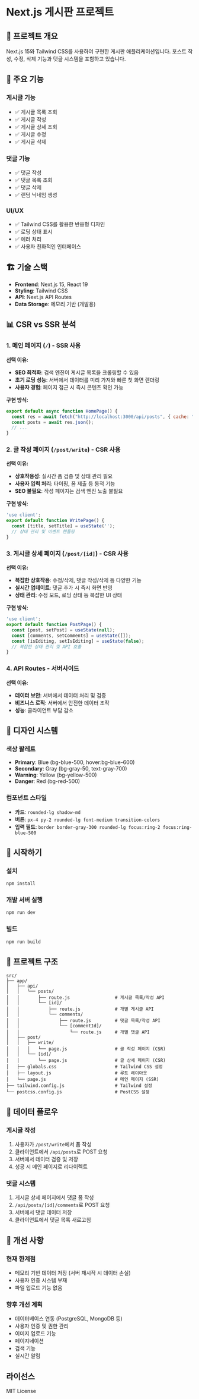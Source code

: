 # Next.js 게시판 프로젝트

## 📝 프로젝트 개요

Next.js 15와 Tailwind CSS를 사용하여 구현한 게시판 애플리케이션입니다. 포스트 작성, 수정, 삭제 기능과 댓글 시스템을 포함하고 있습니다.

## 🚀 주요 기능

### 게시글 기능
- ✅ 게시글 목록 조회
- ✅ 게시글 작성
- ✅ 게시글 상세 조회
- ✅ 게시글 수정
- ✅ 게시글 삭제

### 댓글 기능
- ✅ 댓글 작성
- ✅ 댓글 목록 조회
- ✅ 댓글 삭제
- ✅ 랜덤 닉네임 생성

### UI/UX
- ✅ Tailwind CSS를 활용한 반응형 디자인
- ✅ 로딩 상태 표시
- ✅ 에러 처리
- ✅ 사용자 친화적인 인터페이스

## 🏗️ 기술 스택

- **Frontend**: Next.js 15, React 19
- **Styling**: Tailwind CSS
- **API**: Next.js API Routes
- **Data Storage**: 메모리 기반 (개발용)

## 📊 CSR vs SSR 분석

### 1. 메인 페이지 (`/`) - **SSR 사용**

**선택 이유:**
- **SEO 최적화**: 검색 엔진이 게시글 목록을 크롤링할 수 있음
- **초기 로딩 성능**: 서버에서 데이터를 미리 가져와 빠른 첫 화면 렌더링
- **사용자 경험**: 페이지 접근 시 즉시 콘텐츠 확인 가능

**구현 방식:**
```javascript
export default async function HomePage() {
  const res = await fetch("http://localhost:3000/api/posts", { cache: "no-store" });
  const posts = await res.json();
  // ...
}
```

### 2. 글 작성 페이지 (`/post/write`) - **CSR 사용**

**선택 이유:**
- **상호작용성**: 실시간 폼 검증 및 상태 관리 필요
- **사용자 입력 처리**: 타이핑, 폼 제출 등 동적 기능
- **SEO 불필요**: 작성 페이지는 검색 엔진 노출 불필요

**구현 방식:**
```javascript
'use client';
export default function WritePage() {
  const [title, setTitle] = useState('');
  // 상태 관리 및 이벤트 핸들링
}
```

### 3. 게시글 상세 페이지 (`/post/[id]`) - **CSR 사용**

**선택 이유:**
- **복잡한 상호작용**: 수정/삭제, 댓글 작성/삭제 등 다양한 기능
- **실시간 업데이트**: 댓글 추가 시 즉시 화면 반영
- **상태 관리**: 수정 모드, 로딩 상태 등 복잡한 UI 상태

**구현 방식:**
```javascript
'use client';
export default function PostPage() {
  const [post, setPost] = useState(null);
  const [comments, setComments] = useState([]);
  const [isEditing, setIsEditing] = useState(false);
  // 복잡한 상태 관리 및 API 호출
}
```

### 4. API Routes - **서버사이드**

**선택 이유:**
- **데이터 보안**: 서버에서 데이터 처리 및 검증
- **비즈니스 로직**: 서버에서 안전한 데이터 조작
- **성능**: 클라이언트 부담 감소

## 🎨 디자인 시스템

### 색상 팔레트
- **Primary**: Blue (bg-blue-500, hover:bg-blue-600)
- **Secondary**: Gray (bg-gray-50, text-gray-700)
- **Warning**: Yellow (bg-yellow-500)
- **Danger**: Red (bg-red-500)

### 컴포넌트 스타일
- **카드**: `rounded-lg shadow-md`
- **버튼**: `px-4 py-2 rounded-lg font-medium transition-colors`
- **입력 필드**: `border border-gray-300 rounded-lg focus:ring-2 focus:ring-blue-500`

## 🚀 시작하기

### 설치
```bash
npm install
```

### 개발 서버 실행
```bash
npm run dev
```

### 빌드
```bash
npm run build
```

## 📁 프로젝트 구조

```
src/
├── app/
│   ├── api/
│   │   └── posts/
│   │       ├── route.js                 # 게시글 목록/작성 API
│   │       └── [id]/
│   │           ├── route.js             # 개별 게시글 API
│   │           └── comments/
│   │               ├── route.js         # 댓글 목록/작성 API
│   │               └── [commentId]/
│   │                   └── route.js     # 개별 댓글 API
│   ├── post/
│   │   ├── write/
│   │   │   └── page.js                  # 글 작성 페이지 (CSR)
│   │   └── [id]/
│   │       └── page.js                  # 글 상세 페이지 (CSR)
│   ├── globals.css                      # Tailwind CSS 설정
│   ├── layout.js                        # 루트 레이아웃
│   └── page.js                          # 메인 페이지 (SSR)
├── tailwind.config.js                   # Tailwind 설정
└── postcss.config.js                    # PostCSS 설정
```

## 🔄 데이터 플로우

### 게시글 작성
1. 사용자가 `/post/write`에서 폼 작성
2. 클라이언트에서 `/api/posts`로 POST 요청
3. 서버에서 데이터 검증 및 저장
4. 성공 시 메인 페이지로 리다이렉트

### 댓글 시스템
1. 게시글 상세 페이지에서 댓글 폼 작성
2. `/api/posts/[id]/comments`로 POST 요청
3. 서버에서 댓글 데이터 저장
4. 클라이언트에서 댓글 목록 새로고침

## 🔧 개선 사항

### 현재 한계점
- 메모리 기반 데이터 저장 (서버 재시작 시 데이터 손실)
- 사용자 인증 시스템 부재
- 파일 업로드 기능 없음

### 향후 개선 계획
- 데이터베이스 연동 (PostgreSQL, MongoDB 등)
- 사용자 인증 및 권한 관리
- 이미지 업로드 기능
- 페이지네이션
- 검색 기능
- 실시간 알림

##    라이선스

MIT License
